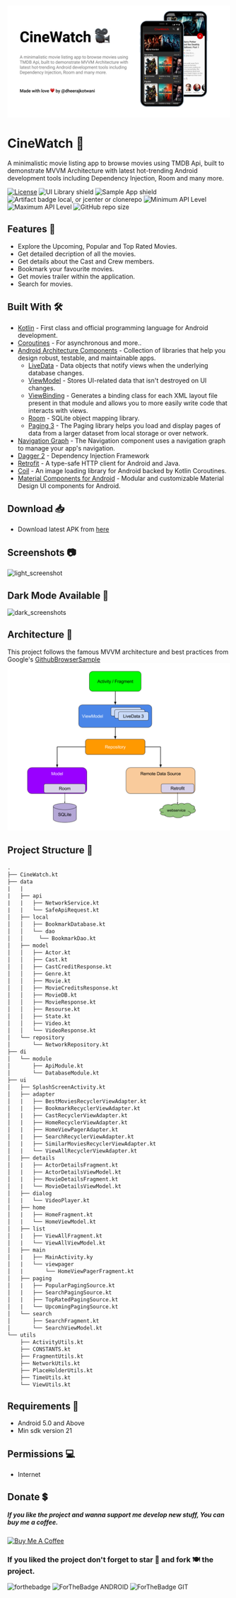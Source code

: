 ![](./Assets/header.png)

# CineWatch 🎥

A minimalistic movie listing app to browse movies using TMDB Api, built to demonstrate MVVM Architecture with latest hot-trending Android development tools including Dependency Injection, Room and many more.

[![License](https://img.shields.io/badge/license-MIT-%2397ca00.svg)](https://github.com/dheerajkotwani/CineWatch/blob/master/LICENSE)
![UI Library shield](https://img.shields.io/badge/LibraryType-UI-blue.svg)
![Sample App shield](https://img.shields.io/badge/App-Sample-green.svg)
![Artifact badge local, or jcenter or clonerepo](https://img.shields.io/badge/Artifact-JCenter-green.svg)
![Minimum API Level](https://img.shields.io/badge/Min%20API%20Level-21-green)
![Maximum API Level](https://img.shields.io/badge/Max%20API%20Level-30-orange)
![GitHub repo size](https://img.shields.io/github/repo-size/dheerajkotwani/CineWatch)

## Features 🚀

- Explore the Upcoming, Popular and Top Rated Movies.
- Get detailed decription of all the movies.
- Get details about the Cast and Crew members.
- Bookmark your favourite movies.
- Get movies trailer within the application.
- Search for movies.

## Built With 🛠

- [Kotlin](https://kotlinlang.org/) - First class and official programming language for Android development.
- [Coroutines](https://kotlinlang.org/docs/reference/coroutines-overview.html) - For asynchronous and more..
- [Android Architecture Components](https://developer.android.com/topic/libraries/architecture) - Collection of libraries that help you design robust, testable, and maintainable apps.
  - [LiveData](https://developer.android.com/topic/libraries/architecture/livedata) - Data objects that notify views when the underlying database changes.
  - [ViewModel](https://developer.android.com/topic/libraries/architecture/viewmodel) - Stores UI-related data that isn't destroyed on UI changes. 
  - [ViewBinding](https://developer.android.com/topic/libraries/view-binding) - Generates a binding class for each XML layout file present in that module and allows you to more easily write code that interacts with views.
  - [Room](https://developer.android.com/topic/libraries/architecture/room) - SQLite object mapping library.
  - [Paging 3](https://developer.android.com/topic/libraries/architecture/paging/v3-overview) - The Paging library helps you load and display pages of data from a larger dataset from local storage or over network. 
- [Navigation Graph](https://developer.android.com/guide/navigation/navigation-design-graph) - The Navigation component uses a navigation graph to manage your app's navigation.  
- [Dagger 2](https://dagger.dev/) - Dependency Injection Framework
- [Retrofit](https://square.github.io/retrofit/) - A type-safe HTTP client for Android and Java.
- [Coil](https://github.com/coil-kt/coil/) - An image loading library for Android backed by Kotlin Coroutines.
- [Material Components for Android](https://github.com/material-components/material-components-android) - Modular and customizable Material Design UI components for Android.

## Download 📥
- Download latest APK from [here](https://github.com/dheerajkotwani/CineWatch/releases/download/refs%2Fheads%2Fmaster/app.apk)

## Screenshots 📷 
![light_screenshot](Assets/screen_shot1.png)

## Dark Mode Available 🌙
![dark_screenshots](Assets/screen_shot2.png)

## Architecture 🗼

This project follows the famous MVVM architecture and best practices from Google's 
[GithubBrowserSample](https://github.com/android/architecture-components-samples/tree/master/GithubBrowserSample)
![architecture](Assets/mvvm_architecture.png)

## Project Structure 📂

```
.
├── CineWatch.kt
├── data
|   |
|   ├── api
|   |   ├── NetworkService.kt
|   |   └── SafeApiRequest.kt
│   ├── local
│   │   ├── BookmarkDatabase.kt
│   │   └── dao
│   │     └── BookmarkDao.kt
│   ├── model
│   │   ├── Actor.kt
│   │   ├── Cast.kt
│   │   ├── CastCreditResponse.kt
│   │   ├── Genre.kt
│   │   ├── Movie.kt
│   │   ├── MovieCreditsResponse.kt
│   │   ├── MovieDB.kt
│   │   ├── MovieResponse.kt
│   │   ├── Resourse.kt
│   │   ├── State.kt
│   │   ├── Video.kt
│   │   └── VideoResponse.kt
│   └── repository
│       └── NetworkRepository.kt
├── di
│   └── module
│       ├── ApiModule.kt
│       └── DatabaseModule.kt
├── ui
│   ├── SplashScreenActivity.kt
│   ├── adapter
│   |   ├── BestMoviesRecyclerViewAdapter.kt
│   |   ├── BookmarkRecyclerViewAdapter.kt
│   |   ├── CastRecyclerViewAdapter.kt
│   |   ├── HomeRecyclerViewAdapter.kt
│   |   ├── HomeViewPagerAdapter.kt
│   |   ├── SearchRecyclerViewAdapter.kt
│   |   ├── SimilarMoviesRecyclerViewAdapter.kt 
│   |   └── ViewAllRecyclerViewAdapter.kt
│   ├── details
│   |   ├── ActorDetailsFragment.kt
│   |   ├── ActorDetailsViewModel.kt
│   |   ├── MovieDetailsFragment.kt
│   |   └── MovieDetailsViewModel.kt
│   ├── dialog
│   |   └── VideoPlayer.kt
│   ├── home
│   |   ├── HomeFragment.kt
│   |   └── HomeViewModel.kt
│   ├── list
│   |   ├── ViewAllFragment.kt
│   |   └── ViewAllViewModel.kt
│   ├── main
│   |   ├── MainActivity.ky
│   |   └── viewpager
│   |       └── HomeViewPagerFragment.kt
│   ├── paging
│   |   ├── PopularPagingSource.kt
│   |   ├── SearchPagingSource.kt
│   |   ├── TopRatedPagingSource.kt
│   |   └── UpcomingPagingSource.kt 
│   └── search
│       ├── SearchFragment.kt
│       └── SearchViewModel.kt
└── utils
    ├── ActivityUtils.kt 
    ├── CONSTANTS.kt
    ├── FragmentUtils.kt
    ├── NetworkUtils.kt
    ├── PlaceHolderUtils.kt
    ├── TimeUtils.kt
    └── ViewUtils.kt
```

## Requirements 🎯 
- Android 5.0 and Above
- Min sdk version 21

## Permissions 💻
- Internet

## Donate 💲
##### If you like the project and wanna support me develop new stuff, You can buy me a coffee.
<a href="https://www.buymeacoffee.com/dheerajkotwani" target="_blank"><img src="https://cdn.buymeacoffee.com/buttons/v2/default-orange.png" alt="Buy Me A Coffee" align='center' height='60'></a>

### If you liked the project don't forget to star 🌟 and fork 🍽 the project.
![forthebadge](https://forthebadge.com/images/badges/built-with-love.svg)
![ForTheBadge ANDROID](https://forthebadge.com/images/badges/built-for-android.svg)
![ForTheBadge GIT](https://forthebadge.com/images/badges/uses-git.svg)
